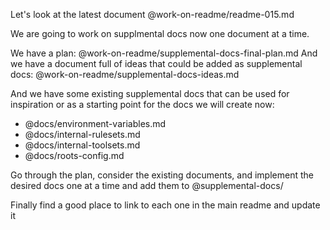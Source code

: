 Let's look at the latest document @work-on-readme/readme-015.md

We are going to work on supplmental docs now one document at a time.

We have a plan: @work-on-readme/supplemental-docs-final-plan.md
And we have a document full of ideas that could be added as supplemental docs: @work-on-readme/supplemental-docs-ideas.md

And we have some existing supplemental docs that can be used for inspiration or as a starting point for the docs we will create now:

- @docs/environment-variables.md
- @docs/internal-rulesets.md
- @docs/internal-toolsets.md
- @docs/roots-config.md

Go through the plan, consider the existing documents, and implement the desired docs one at a time and add them to @supplemental-docs/

Finally find a good place to link to each one in the main readme and update it
